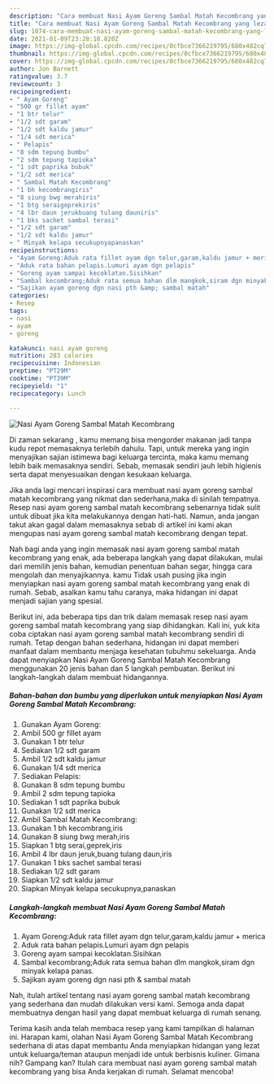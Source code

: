 ```yaml
---
description: "Cara membuat Nasi Ayam Goreng Sambal Matah Kecombrang yang lezat dan Mudah Dibuat"
title: "Cara membuat Nasi Ayam Goreng Sambal Matah Kecombrang yang lezat dan Mudah Dibuat"
slug: 1074-cara-membuat-nasi-ayam-goreng-sambal-matah-kecombrang-yang-lezat-dan-mudah-dibuat
date: 2021-01-09T23:28:18.820Z
image: https://img-global.cpcdn.com/recipes/0cfbce7366219795/680x482cq70/nasi-ayam-goreng-sambal-matah-kecombrang-foto-resep-utama.jpg
thumbnail: https://img-global.cpcdn.com/recipes/0cfbce7366219795/680x482cq70/nasi-ayam-goreng-sambal-matah-kecombrang-foto-resep-utama.jpg
cover: https://img-global.cpcdn.com/recipes/0cfbce7366219795/680x482cq70/nasi-ayam-goreng-sambal-matah-kecombrang-foto-resep-utama.jpg
author: Jon Barnett
ratingvalue: 3.7
reviewcount: 3
recipeingredient:
- " Ayam Goreng"
- "500 gr fillet ayam"
- "1 btr telur"
- "1/2 sdt garam"
- "1/2 sdt kaldu jamur"
- "1/4 sdt merica"
- " Pelapis"
- "8 sdm tepung bumbu"
- "2 sdm tepung tapioka"
- "1 sdt paprika bubuk"
- "1/2 sdt merica"
- " Sambal Matah Kecombrang"
- "1 bh kecombrangiris"
- "8 siung bwg merahiris"
- "1 btg seraigeprekiris"
- "4 lbr daun jerukbuang tulang dauniris"
- "1 bks sachet sambal terasi"
- "1/2 sdt garam"
- "1/2 sdt kaldu jamur"
- " Minyak kelapa secukupnyapanaskan"
recipeinstructions:
- "Ayam Goreng:Aduk rata fillet ayam dgn telur,garam,kaldu jamur + merica"
- "Aduk rata bahan pelapis.Lumuri ayam dgn pelapis"
- "Goreng ayam sampai kecoklatan.Sisihkan"
- "Sambal kecombrang;Aduk rata semua bahan dlm mangkok,siram dgn minyak kelapa panas."
- "Sajikan ayam goreng dgn nasi pth &amp; sambal matah"
categories:
- Resep
tags:
- nasi
- ayam
- goreng

katakunci: nasi ayam goreng 
nutrition: 283 calories
recipecuisine: Indonesian
preptime: "PT29M"
cooktime: "PT39M"
recipeyield: "1"
recipecategory: Lunch

---
```



![Nasi Ayam Goreng Sambal Matah Kecombrang](https://img-global.cpcdn.com/recipes/0cfbce7366219795/680x482cq70/nasi-ayam-goreng-sambal-matah-kecombrang-foto-resep-utama.jpg)

Di zaman  sekarang , kamu memang bisa mengorder makanan jadi tanpa kudu repot memasaknya terlebih dahulu. Tapi, untuk mereka yang ingin menyajikan sajian istimewa bagi keluarga tercinta, maka kamu memang lebih baik memasaknya sendiri. Sebab, memasak sendiri jauh lebih higienis serta dapat menyesuaikan dengan kesukaan keluarga.

Jika anda lagi mencari inspirasi cara membuat nasi ayam goreng sambal matah kecombrang yang nikmat dan sederhana,maka di sinilah tempatnya. Resep nasi ayam goreng sambal matah kecombrang  sebenarnya tidak sulit untuk dibuat jika kita melakukannya dengan hati-hati. Namun, anda jangan takut akan gagal dalam memasaknya 
sebab di artikel ini kami akan mengupas nasi ayam goreng sambal matah kecombrang dengan tepat.  



Nah bagi anda yang ingin memasak nasi ayam goreng sambal matah kecombrang yang enak, ada beberapa langkah yang dapat dilakukan, mulai dari memilih jenis bahan, kemudian penentuan bahan segar, hingga cara mengolah dan menyajikannya. kamu Tidak usah pusing jika ingin menyiapkan nasi ayam goreng sambal matah kecombrang yang enak di rumah. Sebab, asalkan kamu  tahu caranya, maka hidangan ini dapat menjadi sajian yang spesial.

Berikut ini, ada beberapa tips dan trik dalam memasak resep nasi ayam goreng sambal matah kecombrang yang siap dihidangkan. Kali ini, yuk kita coba ciptakan nasi ayam goreng sambal matah kecombrang sendiri di rumah. Tetap dengan bahan sederhana, hidangan ini dapat memberi manfaat dalam membantu menjaga kesehatan tubuhmu sekeluarga. Anda dapat menyiapkan Nasi Ayam Goreng Sambal Matah Kecombrang menggunakan 20 jenis bahan dan 5 langkah pembuatan. Berikut ini langkah-langkah dalam membuat hidangannya.

<!--inarticleads1-->

##### Bahan-bahan dan bumbu yang diperlukan untuk menyiapkan Nasi Ayam Goreng Sambal Matah Kecombrang:

1. Gunakan  Ayam Goreng:
1. Ambil 500 gr fillet ayam
1. Gunakan 1 btr telur
1. Sediakan 1/2 sdt garam
1. Ambil 1/2 sdt kaldu jamur
1. Gunakan 1/4 sdt merica
1. Sediakan  Pelapis:
1. Gunakan 8 sdm tepung bumbu
1. Ambil 2 sdm tepung tapioka
1. Sediakan 1 sdt paprika bubuk
1. Gunakan 1/2 sdt merica
1. Ambil  Sambal Matah Kecombrang:
1. Gunakan 1 bh kecombrang,iris
1. Gunakan 8 siung bwg merah,iris
1. Siapkan 1 btg serai,geprek,iris
1. Ambil 4 lbr daun jeruk,buang tulang daun,iris
1. Gunakan 1 bks sachet sambal terasi
1. Sediakan 1/2 sdt garam
1. Siapkan 1/2 sdt kaldu jamur
1. Siapkan  Minyak kelapa secukupnya,panaskan




<!--inarticleads2-->

##### Langkah-langkah membuat Nasi Ayam Goreng Sambal Matah Kecombrang:

1. Ayam Goreng:Aduk rata fillet ayam dgn telur,garam,kaldu jamur + merica
1. Aduk rata bahan pelapis.Lumuri ayam dgn pelapis
1. Goreng ayam sampai kecoklatan.Sisihkan
1. Sambal kecombrang;Aduk rata semua bahan dlm mangkok,siram dgn minyak kelapa panas.
1. Sajikan ayam goreng dgn nasi pth &amp; sambal matah




Nah, itulah artikel tentang  nasi ayam goreng sambal matah kecombrang  yang sederhana dan mudah dilakukan versi kami. Semoga anda dapat membuatnya dengan hasil yang dapat membuat keluarga di rumah senang. 

Terima kasih anda telah membaca resep yang kami tampilkan di halaman ini. Harapan kami, olahan  Nasi Ayam Goreng Sambal Matah Kecombrang sederhana di atas dapat membantu Anda menyiapkan hidangan yang lezat untuk keluarga/teman ataupun menjadi ide untuk berbisnis kuliner. Gimana nih? Gampang kan? Itulah cara membuat nasi ayam goreng sambal matah kecombrang yang bisa Anda kerjakan di rumah. Selamat mencoba!

